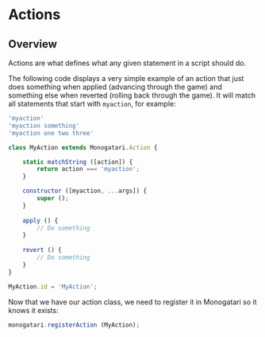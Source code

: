 # Actions

## Overview

Actions are what defines what any given statement in a script should do. 





 The following code displays a very simple example of an action that just does something when applied \(advancing through the game\) and something else when reverted \(rolling back through the game\). It will match all statements that start with `myaction`, for example:

```javascript
'myaction'
'myaction something'
'myaction one two three'
```

```javascript
class MyAction extends Monogatari.Action {

    static matchString ([action]) {
        return action === 'myaction';
    }

    constructor ([myaction, ...args]) {
        super ();
    }
    
    apply () {
        // Do something
    }
    
    revert () {
        // Do something
    }
}

MyAction.id = 'MyAction';
```

Now that we have our action class, we need to register it in Monogatari so it knows it exists:

```javascript
monogatari.registerAction (MyAction);
```

